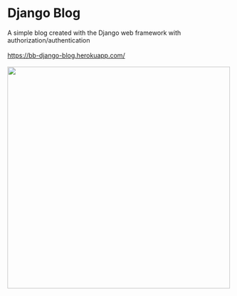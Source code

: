 # Django Blog
A simple blog created with the Django web framework with authorization/authentication
<br>
<br>
https://bb-django-blog.herokuapp.com/
<br><br>
<img src=https://user-images.githubusercontent.com/50201165/109299508-d5f40300-77fa-11eb-95ed-646879615fb4.jpg width=500>
<br>
